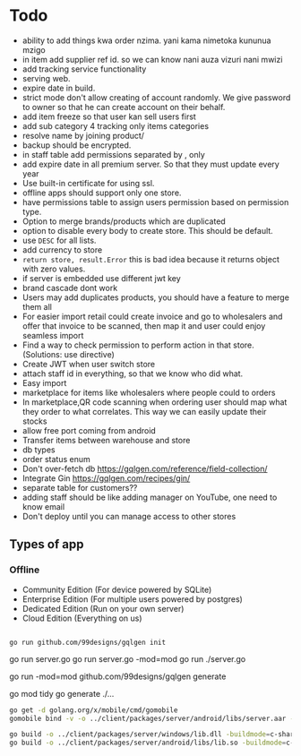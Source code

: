 # Todo

- ability to add things kwa order nzima. yani kama nimetoka kununua mzigo
- in item add supplier ref id. so we can know nani auza vizuri nani mwizi
- add tracking service functionality
- serving web.
- expire date in build.
- strict mode don't allow creating of account randomly. We give password to owner so that he can create account on their behalf.
- add item freeze so that user kan sell users first 
- add sub category 4 tracking only items categories
- resolve name by joining product/
- backup should be encrypted.
- in staff table add permissions separated by , only
- add expire date in all premium server. So that they must update every year
- Use built-in certificate for using ssl.
- offline apps should support only one store.
- have permissions table to assign users permission based on permission type.
- Option to merge brands/products which are duplicated
- option to disable every body to create store. This should be default.
- use `DESC` for all lists.
- add currency to store
- `return store, result.Error` this is bad idea because it returns object with zero values.
- if server is embedded use different jwt key
- brand cascade dont work
- Users may add duplicates products, you should have a feature to merge them all
- For easier import retail could create invoice and go to wholesalers and offer that invoice to be scanned, then map it
  and user could enjoy seamless import
- Find a way to check permission to perform action in that store. (Solutions: use directive)
- Create JWT when user switch store
- attach staff id in everything, so that we know who did what.
- Easy import
- marketplace for items like wholesalers where people could to orders
- In marketplace,QR code scanning when ordering user should map what they order to what correlates. This way we can
  easily update their stocks
- allow free port coming from android
- Transfer items between warehouse and store
- db types
- order status enum
- Don't over-fetch db https://gqlgen.com/reference/field-collection/
- Integrate Gin https://gqlgen.com/recipes/gin/
- separate table for customers??
- adding staff should be like adding manager on YouTube, one need to know email
- Don't deploy until you can manage access to other stores

## Types of app

### Offline

- Community Edition (For device powered by SQLite)
- Enterprise Edition (For multiple users powered by postgres)
- Dedicated Edition (Run on your own server)
- Cloud Edition (Everything on us)

```console

go run github.com/99designs/gqlgen init

```

go run server.go go run server.go -mod=mod go run ./server.go

go run -mod=mod github.com/99designs/gqlgen generate

go mod tidy go generate ./...

```bash
go get -d golang.org/x/mobile/cmd/gomobile 
gomobile bind -v -o ../client/packages/server/android/libs/server.aar -target=android ./lib
```

```bash
go build -o ../client/packages/server/windows/lib.dll -buildmode=c-shared lib.go
go build -o ../client/packages/server/android/libs/lib.so -buildmode=c-shared lib.go
```